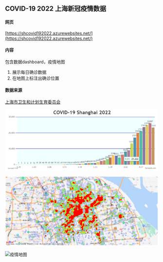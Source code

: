 ## COVID-19 2022 上海新冠疫情数据

#### 网页
[https://shcovid192022.azurewebsites.net/](https://shcovid192022.azurewebsites.net/)

#### 内容

包含数据dashboard，疫情地图

1. 展示每日确诊数据
2. 在地图上标注出确诊位置

#### 数据来源

[上海市卫生和计划生育委员会](https://wsjkw.sh.gov.cn/yqtb/index.html)


![每日数据](covid19.png)

![每日数据](covid19-sh-heatmap.png)

![疫情地图](covid19Map.png)

